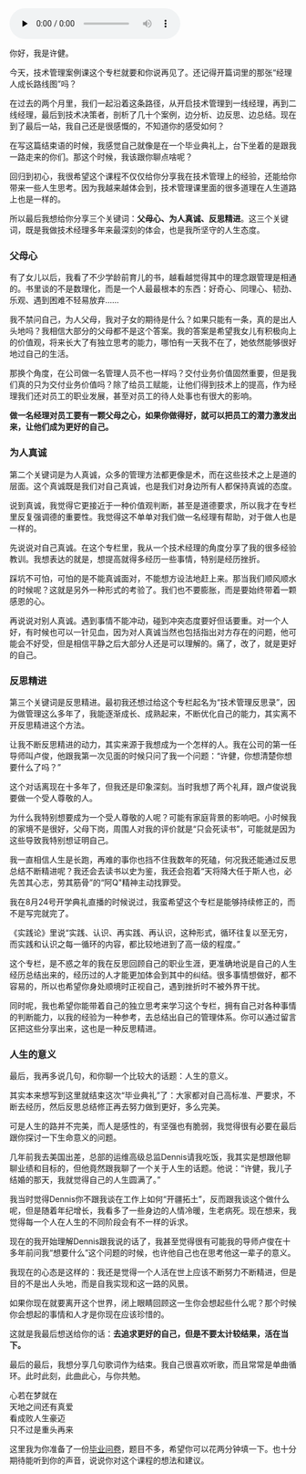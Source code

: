 <audio id="audio" title="结束语 | 时时反思，优化管理能力" controls="" preload="none"><source id="mp3" src="https://static001.geekbang.org/resource/audio/0d/64/0d27559b017ae8cbc1e716c341f79564.mp3"></audio>

你好，我是许健。

今天，技术管理案例课这个专栏就要和你说再见了。还记得开篇词里的那张“经理人成长路线图”吗？

在过去的两个月里，我们一起沿着这条路径，从开启技术管理到一线经理，再到二线经理，最后到技术决策者，剖析了几十个案例，边分析、边反思、边总结。现在到了最后一站，我自己还是很感慨的，不知道你的感受如何？

在写这篇结束语的时候，我感觉自己就像是在一个毕业典礼上，台下坐着的是跟我一路走来的你们。那这个时候，我该跟你聊点啥呢？

回归到初心，我很希望这个课程不仅仅给你分享我在技术管理上的经验，还能给你带来一些人生思考。因为我越来越体会到，技术管理课里面的很多道理在人生道路上也是一样的。

所以最后我想给你分享三个关键词：**父母心、为人真诚、反思精进**。这三个关键词，既是我做技术经理多年来最深刻的体会，也是我所坚守的人生态度。

### 父母心

有了女儿以后，我看了不少学龄前育儿的书，越看越觉得其中的理念跟管理是相通的。书里谈的不是数理化，而是一个人最最根本的东西：好奇心、同理心、韧劲、乐观、遇到困难不轻易放弃……

我不禁问自己，为人父母，我对子女的期待是什么？如果只能有一条，真的是出人头地吗？我相信大部分的父母都不是这个答案。我的答案是希望我女儿有积极向上的价值观，将来长大了有独立思考的能力，哪怕有一天我不在了，她依然能够很好地过自己的生活。

那换个角度，在公司做一名管理人员不也一样吗？交付业务价值固然重要，但是我们真的只为交付业务价值吗？除了给员工赋能，让他们得到技术上的提高，作为经理我们还对员工的职业发展，甚至对员工的待人处事也有很大的影响。

**做一名经理对员工要有一颗父母之心，如果你做得好，就可以把员工的潜力激发出来，让他们成为更好的自己。**

### 为人真诚

第二个关键词是为人真诚，众多的管理方法都更像是术，而在这些技术之上是道的层面。这个真诚既是我们对自己真诚，也是我们对身边所有人都保持真诚的态度。

说到真诚，我觉得它更接近于一种价值观判断，甚至是道德要求，所以我才在专栏里反复强调德的重要性。我觉得这不单单对我们做一名经理有帮助，对于做人也是一样的。

先说说对自己真诚。在这个专栏里，我从一个技术经理的角度分享了我的很多经验教训。我想表达的就是，想提高就得多经历一些事情，特别是经历挫折。

踩坑不可怕，可怕的是不能真诚面对，不能想方设法地赶上来。那当我们顺风顺水的时候呢？这就是另外一种形式的考验了。我们也不要膨胀，而是要始终带着一颗感恩的心。

再说说对别人真诚。遇到事情不能冲动，碰到冲突态度要好但话要重。对一个人好，有时候也可以一针见血，因为对人真诚当然也包括指出对方存在的问题，他可能会不好受，但是相信平静之后大部分人还是可以理解的。痛了，改了，就是更好的自己。

### 反思精进

第三个关键词是反思精进。最初我还想过给这个专栏起名为“技术管理反思录”，因为做管理这么多年了，我能逐渐成长、成熟起来，不断优化自己的能力，其实离不开反思精进这个方法。

让我不断反思精进的动力，其实来源于我想成为一个怎样的人。我在公司的第一任导师叫卢俊，他跟我第一次见面的时候只问了我一个问题：“许健，你想清楚你想要什么了吗？”

这个对话离现在十多年了，但我还是印象深刻。当时我想了两个礼拜，跟卢俊说我要做一个受人尊敬的人。

为什么我特别想要成为一个受人尊敬的人呢？可能有家庭背景的影响吧。小时候我的家境不是很好，父母下岗，周围人对我的评价就是“只会死读书”，可能就是因为这些导致我特别想证明自己。

我一直相信人生是长跑，再难的事你也挡不住我数年的死磕，何况我还能通过反思总结不断精进呢？我还会去读书以史为鉴，我还会抱着“天将降大任于斯人也，必先苦其心志，劳其筋骨”的“阿Q"精神主动找罪受。

我在8月24号开学典礼直播的时候说过，我蛮希望这个专栏是能够持续修正的，而不是写完就完了。

《实践论》里说“实践、认识、再实践、再认识，这种形式，循环往复以至无穷，而实践和认识之每一循环的内容，都比较地进到了高一级的程度。”

这个专栏，是不惑之年的我在反思回顾自己的职业生涯，更准确地说是自己的人生经历总结出来的，经历过的人才能更加体会到其中的纠结。很多事情想做好，都不容易的，所以也希望你身处顺境时正视自己，遇到挫折时不被外界干扰。

同时呢，我也希望你能带着自己的独立思考来学习这个专栏，拥有自己对各种事情的判断能力，以我的经验为一种参考，去总结出自己的管理体系。你可以通过留言区把这些分享出来，这也是一种反思精进。

### 人生的意义

最后，我再多说几句，和你聊一个比较大的话题：人生的意义。

其实本来想写到这里就结束这次“毕业典礼”了：大家都对自己高标准、严要求，不断去经历，然后反思总结修正再去努力做到更好，多么完美。

可是人生的路并不完美，而人是感性的，有坚强也有脆弱，我觉得很有必要在最后跟你探讨一下生命意义的问题。

几年前我去美国出差，总部的运维高级总监Dennis请我吃饭，我其实是想跟他聊聊业绩和目标的，但他竟然跟我聊了一个关于人生的话题。他说：“许健，我儿子结婚的那天，我就觉得自己的人生圆满了。”

我当时觉得Dennis你不跟我谈在工作上如何“开疆拓土”，反而跟我谈这个做什么呢，但是随着年纪增长，我看多了一些身边的人情冷暖，生老病死。现在想来，我觉得每一个人在人生的不同阶段会有不一样的诉求。

现在的我开始理解Dennis跟我说的话了，我甚至觉得很有可能我的导师卢俊在十多年前问我“想要什么”这个问题的时候，也许他自己也在思考他这一辈子的意义。

我现在的心态是这样的：我还是觉得一个人活在世上应该不断努力不断精进，但是目的不是出人头地，而是自我实现和这一路的风景。

如果你现在就要离开这个世界，闭上眼睛回顾这一生你会想起些什么呢？那个时候你会想起的事情和人才是你现在应该珍惜的。

这就是我最后想送给你的话：**去追求更好的自己，但是不要太计较结果，活在当下。**

最后的最后，我想分享几句歌词作为结束。我自己很喜欢听歌，而且常常是单曲循环。此时此刻，此曲此心，与你共勉。

> 
<p>心若在梦就在<br>
天地之间还有真爱<br>
看成败人生豪迈<br>
只不过是重头再来</p>


这里我为你准备了一份[毕业问卷](https://jinshuju.net/f/iPky2M)，题目不多，希望你可以花两分钟填一下。也十分期待能听到你的声音，说说你对这个课程的想法和建议。

[<img src="https://static001.geekbang.org/resource/image/63/1c/635e55d2b317a0d920319abe2178a21c.jpg" alt="">](https://jinshuju.net/f/iPky2M)
